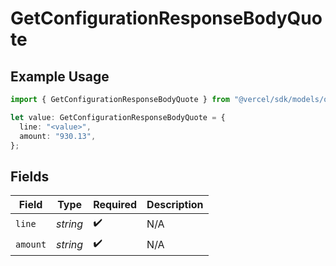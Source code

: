 # GetConfigurationResponseBodyQuote

## Example Usage

```typescript
import { GetConfigurationResponseBodyQuote } from "@vercel/sdk/models/operations/getconfiguration.js";

let value: GetConfigurationResponseBodyQuote = {
  line: "<value>",
  amount: "930.13",
};
```

## Fields

| Field              | Type               | Required           | Description        |
| ------------------ | ------------------ | ------------------ | ------------------ |
| `line`             | *string*           | :heavy_check_mark: | N/A                |
| `amount`           | *string*           | :heavy_check_mark: | N/A                |